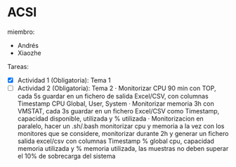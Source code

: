 # ACSI
miembro:
- Andrés
- Xiaozhe

Tareas:
- [X] Actividad 1 (Obligatoria): Tema 1 
- [ ] Actividad 2 (Obligatoria): Tema 2
    · Monitorizar CPU 90 min con TOP, cada 5s
    guardar en un fichero de salida Excel/CSV, con columnas Timestamp CPU Global, User, System
    · Monitorizar memoria 3h con VMSTAT, cada 3s guardar en un fichero Excel/CSV como Timestamp, capacidad disponible, utilizada y % utilizada
    · Monitorizacion en paralelo, hacer un .sh/.bash monitorizar cpu y memoria a la vez con los monitores que se considere, monitorizar durante 2h y generar un fichero salida excel/csv con columnas Timestamp % global cpu, capacidad memoria utilizada y % memoria utilizada, las muestras no deben superar el 10% de sobrecarga del sistema